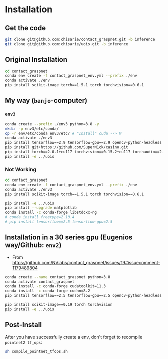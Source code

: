 # Installation

## Get the code
```bash
git clone git@github.com:chisarie/contact_graspnet.git -b inference
git clone git@github.com:chisarie/uois.git -b inference
```

## Original Installation
```bash
cd contact_graspnet
conda env create -f contact_graspnet_env.yml --prefix ./env 
conda activate ./env
pip install scikit-image torch==1.5.1 torch torchvision==0.6.1
```

## My way (`banjo`-computer) 

### `env3`
```bash
conda create --prefix ./env3 python=3.8 -y
mkdir -p env3/etc/conda/
cp -r env/etc/conda env3/etc/ # "Install" cuda --> M
conda activate ./env3
pip install tensorflow==2.9 tensorflow-gpu==2.9 opencv-python-headless pyyaml==5.4.1 pyrender tqdm mayavi pyqt5 scikit-image tyro open3d 
pip install git+https://github.com/SuperN1ck/casino.git
pip install torch==2.0.1+cu117 torchvision==0.15.2+cu117 torchaudio==2.0.2 --index-url https://download.pytorch.org/whl/cu117
pip install -e ../uois
```

### Not Working

```bash
cd contact_graspnet
conda env create -f contact_graspnet_env.yml --prefix ./env
conda activate ./env3
pip install scikit-image torch==1.5.1 torch torchvision==0.6.1

pip install -e ../uois
pip install --upgrade matplotlib
conda install -c conda-forge libstdcxx-ng
# conda install freetype=2.10.4
# pip install tensorflow==2.5 tensorflow-gpu=2.5
```


## Installation in a 30 series gpu (Eugenios way/Github: `env2`)

- From https://github.com/NVlabs/contact_graspnet/issues/19#issuecomment-1179489804

```bash
conda create --name contact_graspnet python=3.8
conda activate contact_graspnet
conda install -c conda-forge cudatoolkit=11.3
conda install -c conda-forge cudnn=8.2
pip install tensorflow==2.5 tensorflow-gpu==2.5 opencv-python-headless pyyaml==5.4.1 pyrender tqdm mayavi pyqt5

pip install scikit-image==0.19 torch torchvision
pip install -e ../uois
```

## Post-Install
After you have successfully create a env, don't forget to recompile `pointnet2 tf_ops`:
```bash
sh compile_pointnet_tfops.sh
```

